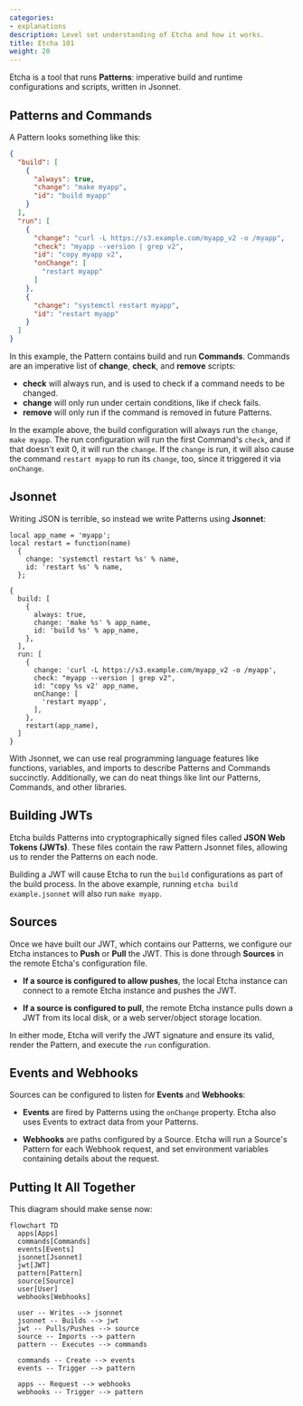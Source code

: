 ```yaml
---
categories:
- explanations
description: Level set understanding of Etcha and how it works.
title: Etcha 101
weight: 20
---
```


Etcha is a tool that runs **Patterns**: imperative build and runtime configurations and scripts, written in Jsonnet.

## Patterns and Commands

A Pattern looks something like this:

```json
{
  "build": [
    {
      "always": true,
      "change": "make myapp",
      "id": "build myapp"
    }
  ],
  "run": [
    {
      "change": "curl -L https://s3.example.com/myapp_v2 -o /myapp",
      "check": "myapp --version | grep v2",
      "id": "copy myapp v2",
      "onChange": [
        "restart myapp"
      ]
    },
    {
      "change": "systemctl restart myapp",
      "id": "restart myapp"
    }
  ]
}
```

In this example, the Pattern contains build and run **Commands**.  Commands are an imperative list of **change**, **check**, and **remove** scripts:

- **check** will always run, and is used to check if a command needs to be changed.
- **change** will only run under certain conditions, like if check fails.
- **remove** will only run if the command is removed in future Patterns.

In the example above, the build configuration will always run the `change`, `make myapp`.  The run configuration will run the first Command's `check`, and if that doesn't exit 0, it will run the `change`.  If the `change` is run, it will also cause the command `restart myapp` to run its `change`, too, since it triggered it via `onChange`.

## Jsonnet

Writing JSON is terrible, so instead we write Patterns using **Jsonnet**:

```
local app_name = 'myapp';
local restart = function(name)
  {
    change: 'systemctl restart %s' % name,
    id: 'restart %s' % name,
  };

{
  build: [
    {
      always: true,
      change: 'make %s' % app_name,
      id: 'build %s' % app_name,
    },
  ],
  run: [
    {
      change: 'curl -L https://s3.example.com/myapp_v2 -o /myapp',
      check: "myapp --version | grep v2",
      id: "copy %s v2' app_name,
      onChange: [
        'restart myapp',
      ],
    },
    restart(app_name),
  ]
}
```

With Jsonnet, we can use real programming language features like functions, variables, and imports to describe Patterns and Commands succinctly.  Additionally, we can do neat things like lint our Patterns, Commands, and other libraries.

## Building JWTs

Etcha builds Patterns into cryptographically signed files called **JSON Web Tokens (JWTs)**.  These files contain the raw Pattern Jsonnet files, allowing us to render the Patterns on each node.

Building a JWT will cause Etcha to run the `build` configurations as part of the build process.  In the above example, running `etcha build example.jsonnet` will also run `make myapp`.

## Sources

Once we have built our JWT, which contains our Patterns, we configure our Etcha instances to **Push** or **Pull** the JWT.  This is done through **Sources** in the remote Etcha's configuration file.

- **If a source is configured to allow pushes**, the local Etcha instance can connect to a remote Etcha instance and pushes the JWT.

- **If a source is configured to pull**, the remote Etcha instance pulls down a JWT from its local disk, or a web server/object storage location.

In either mode, Etcha will verify the JWT signature and ensure its valid, render the Pattern, and execute the `run` configuration.

## Events and Webhooks

Sources can be configured to listen for **Events** and **Webhooks**:

- **Events** are fired by Patterns using the `onChange` property.  Etcha also uses Events to extract data from your Patterns.

- **Webhooks** are paths configured by a Source.  Etcha will run a Source's Pattern for each Webhook request, and set environment variables containing details about the request.

## Putting It All Together

This diagram should make sense now:

```mermaid
flowchart TD
  apps[Apps]
  commands[Commands]
  events[Events]
  jsonnet[Jsonnet]
  jwt[JWT]
  pattern[Pattern]
  source[Source]
  user[User]
  webhooks[Webhooks]

  user -- Writes --> jsonnet
  jsonnet -- Builds --> jwt
  jwt -- Pulls/Pushes --> source
  source -- Imports --> pattern
  pattern -- Executes --> commands

  commands -- Create --> events
  events -- Trigger --> pattern

  apps -- Request --> webhooks
  webhooks -- Trigger --> pattern
```
